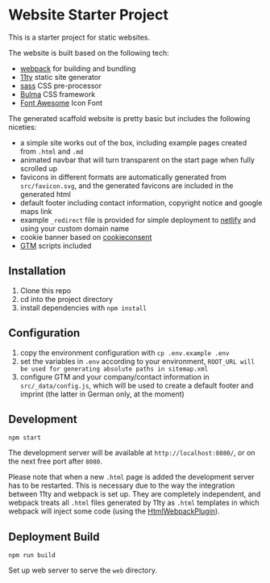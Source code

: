 # Website Starter Project

This is a starter project for static websites.

The website is built based on the following tech:

- [webpack](https://webpack.js.org/) for building and bundling
- [11ty](https://www.11ty.dev/) static site generator
- [sass](https://sass-lang.com/) CSS pre-processor
- [Bulma](https://bulma.io/) CSS framework
- [Font Awesome](https://fontawesome.com/) Icon Font

The generated scaffold website is pretty basic but includes the following niceties:

- a simple site works out of the box, including example pages created from `.html` and `.md`
- animated navbar that will turn transparent on the start page when fully scrolled up
- favicons in different formats are automatically generated from `src/favicon.svg`, and the generated favicons are included in the generated html
- default footer including contact information, copyright notice and google maps link
- example `_redirect` file is provided for simple deployment to [netlify](https://www.netlify.com/) and using your custom domain name
- cookie banner based on [cookieconsent](https://www.npmjs.com/package/cookieconsent)
- [GTM](https://tagmanager.google.com/#/home) scripts included

## Installation

1. Clone this repo
1. cd into the project directory
1. install dependencies with `npm install`

## Configuration

1. copy the environment configuration with `cp .env.example .env`
1. set the variables in `.env` according to your environment, `ROOT_URL will be used for generating absolute paths in sitemap.xml`
1. configure GTM and your company/contact information in `src/_data/config.js`, which will be used to create a default footer and imprint (the latter in German only, at the moment)

## Development

```
npm start
```

The development server will be available at `http://localhost:8080/`, or on the next free port after `8080`.

Please note that when a new `.html` page is added the development server has to be restarted. This is necessary due to the way the integration between 11ty and webpack is set up. They are completely independent, and webpack treats all `.html` files generated by 11ty as `.html` templates in which webpack will inject some code (using the [HtmlWebpackPlugin](https://webpack.js.org/plugins/html-webpack-plugin/)).

## Deployment Build

```
npm run build
```

Set up web server to serve the `web` directory.
